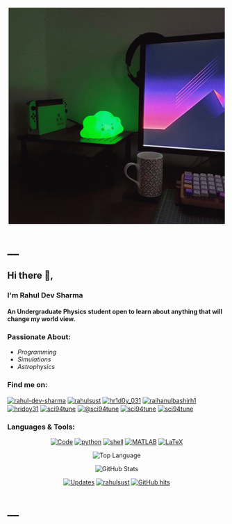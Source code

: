 <p align="center">
<img src="tenor (1).gif"/>
</p>
<h1>__</h1>
<h2>Hi there 👋,</h2>
<h3>I'm Rahul Dev Sharma</h3>
<h4>An Undergraduate Physics student open to learn about anything that will change my world view.</h4>
<h3>Passionate About:</h3>
<ul>
<li><em>Programming</em></li>
<li><em>Simulations</em></li>
<li><em>Astrophysics</em></li>
</ul>
<h3>Find me on:</h3>

<p align="center">
<p><a href="https://linkedin.com/in/rahul-dev-sharma" target="blank"><img align="center" src="https://cdn.jsdelivr.net/npm/simple-icons@3.0.1/icons/linkedin.svg" alt="rahul-dev-sharma" height="30" width="40" /></a>
<a href="https://fb.com/rahulsust" target="blank"><img align="center" src="https://cdn.jsdelivr.net/npm/simple-icons@3.0.1/icons/facebook.svg" alt="rahulsust" height="30" width="40" /></a>
<a href="https://www.codechef.com/users/rahulsust" target="blank"><img align="center" src="https://cdn.jsdelivr.net/npm/simple-icons@3.1.0/icons/codechef.svg" alt="hr1d0y_031" height="30" width="40" /></a>
<a href="https://www.hackerrank.com/rahulsust" target="blank"><img align="center" src="https://cdn.jsdelivr.net/npm/simple-icons@3.0.1/icons/hackerrank.svg" alt="raihanulbashirh1" height="30" width="40" /></a>
<a href="https://codeforces.com/profile/rahulsust" target="blank"><img align="center" src="https://cdn.jsdelivr.net/npm/simple-icons@3.0.1/icons/codeforces.svg" alt="hridoy31" height="30" width="40" /></a>
<a href="https://www.leetcode.com/sci94tune" target="blank"><img align="center" src="https://cdn.jsdelivr.net/npm/simple-icons@3.0.1/icons/leetcode.svg" alt="sci94tune" height="30" width="40" /></a>
<a href="https://www.hackerearth.com/@sci94tune" target="blank"><img align="center" src="https://cdn.jsdelivr.net/npm/simple-icons@3.0.1/icons/hackerearth.svg" alt="@sci94tune" height="30" width="40" /></a>
<a href="https://auth.geeksforgeeks.org/user/sci94tune" target="blank"><img align="center" src="https://cdn.jsdelivr.net/npm/simple-icons@3.0.1/icons/geeksforgeeks.svg" alt="sci94tune" height="30" width="40" /></a>
<a href="https://www.topcoder.com/members/sci94tune" target="blank"><img align="center" src="https://cdn.jsdelivr.net/npm/simple-icons@3.0.1/icons/topcoder.svg" alt="sci94tune" height="30" width="40" /></a>
</p></p>
<h3>Languages &amp; Tools:</h3>
<p align="center">
    <a href="https://github.com/rahulsust?tab=repositories" target="_blank"><img alt="Code" src="https://img.shields.io/badge/-code-000000?style=flat-square&logo=Plex&logoColor=white"></a>
    <a href="https://github.com/rahulsust?tab=repositories&language=python" target="_blank"><img alt="python" src="https://img.shields.io/badge/-python-3776AB?style=flat-square&logo=Python&logoColor=white"></a>
    <a href="https://github.com/rahulsust?tab=repositories&language=shell" target="_blank"><img alt="shell" src="https://img.shields.io/badge/-shell-5391FE?style=flat-square&logo=PowerShell&logoColor=white"></a>
    <a href="https://github.com/rahulsust?tab=repositories&language=matlab" target="_blank"><img alt="MATLAB" src="https://img.shields.io/badge/-MATLAB-0076A8?style=flat-square&logo=Mathworks&logoColor=white"></a>
    <a href="https://github.com/rahulsust?tab=repositories&language=TeX" target="_blank"><img alt="LaTeX" src="https://img.shields.io/badge/-LaTeX-008080?style=flat-square&logo=LaTeX&logoColor=white"></a>
</p>

<p align="center">
    <img alt = "Top Language" src="https://github-readme-stats.vercel.app/api/top-langs/?username=rahulsust&hide=html,&hide_border=true&title_color=5391FE&text_color=555"
</p>
<p align="center">
    <img alt = "GitHub Stats" src="https://github-readme-stats.vercel.app/api?username=rahulsust&show_icons=true&hide=issues&icon_color=000000&hide_border=true&title_color=5391FE&text_color=555">
</p>
<p align="center">
    <a href="https://github.com/rahulsust?tab=followers" target="_blank"><img alt="Updates" src="https://img.shields.io/badge/--000000?style=flat-square&logo=RSS&logoColor=white"></a>
    <a href="https://github.com/rahulsust" target="_blank"><img alt="rahulsust" src="https://badges.pufler.dev/visits/rahulsust/rahulsust?logo=GitHub&label=visits&color=success&logoColor=white&style=flat-square"/></a>
    <!--<a href="https://github.com/rahulsust" target="_blank"><img alt="profile hits" src="https://img.shields.io/jsdelivr/gh/hw/rahulsust/rahulsust?label=hits&style=flat-square"></a>-->
    <a href="https://github.com/rahulsust/rahulsust" target="_blank"><img alt="GitHub hits" src="https://img.shields.io/github/last-commit/rahulsust/rahulsust?label=profile%20updated&style=flat-square"></a>
</p>

<h1>__</h1>
<!--

- 🔭 I’m currently working on ...
- 🌱 I’m currently learning ...
- 👯 I’m looking to collaborate on ...
- 🤔 I’m looking for help with ...
- 💬 Ask me about ...
- 📫 How to reach me: ...
- 😄 Pronouns: ...
- ⚡ Fun fact: ...
-->
